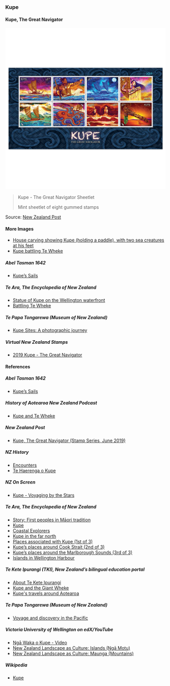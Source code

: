 ### Kupe

#### Kupe, The Great Navigator

![Kupe, The Great Navigator](pictures/kupe-stamps.png)

> Kupe - The Great Navigator Sheetlet
>
> Mint sheetlet of eight gummed stamps

Source: [New Zealand Post](https://stamps.nzpost.co.nz/new-zealand/2019/kupe-great-navigator)

#### More Images

* [House carving showing Kupe (holding a paddle), with two sea creatures at his feet](https://en.wikipedia.org/wiki/File:KupeWheke.jpg)
* [Kupe battling Te Wheke](https://historyaotearoa.com/2019/01/09/history-of-aotearoa-new-zealand-episode-3-kupe-and-te-wheke/)

##### Abel Tasman 1642

* [Kupe’s Sails](http://abeltasman.org.nz/kupes/)

##### Te Ara, The Encyclopedia of New Zealand

* [Statue of Kupe on the Wellington waterfront](https://teara.govt.nz/en/photograph/14132/statue-of-kupe)
* [Battling Te Wheke](https://teara.govt.nz/en/artwork/6800/battling-te-wheke)

##### Te Papa Tongarewa (Museum of New Zealand)

* [Kupe Sites: A photographic journey ](https://www.tepapa.govt.nz/discover-collections/read-watch-play/maori/kupe-sites-photographic-journey)

##### Virtual New Zealand Stamps

* [2019 Kupe - The Great Navigator](http://virtualnewzealandstamps.blogspot.com/2019/07/2019-kupe-great-navigator.html)

#### References

##### Abel Tasman 1642

* [Kupe’s Sails](http://abeltasman.org.nz/kupes/)

##### History of Aotearoa New Zealand Podcast

* [Kupe and Te Wheke](https://historyaotearoa.com/2019/01/09/history-of-aotearoa-new-zealand-episode-3-kupe-and-te-wheke/)

##### New Zealand Post

* [Kupe, The Great Navigator (Stamp Series, June 2019)](https://stamps.nzpost.co.nz/new-zealand/2019/kupe-great-navigator)

##### NZ History

* [Encounters](https://nzhistory.govt.nz/culture/encounters)
* [Te Haerenga o Kupe](https://linz.maps.arcgis.com/apps/Cascade/index.html?appid=be9ec5ec3dc24405bc0d2a769fae81ee)

##### NZ On Screen

* [Kupe - Voyaging by the Stars](https://www.nzonscreen.com/title/kupe-voyaging-by-the-stars-1993)

##### Te Ara, The Encyclopedia of New Zealand

* [Story: First peoples in Māori tradition](https://teara.govt.nz/en/first-peoples-in-maori-tradition)
* [Kupe](https://teara.govt.nz/en/first-peoples-in-maori-tradition/page-6)
* [Coastal Explorers](https://teara.govt.nz/en/nga-waewae-tapu-maori-exploration/page-2)
* [Kupe in the far north](https://teara.govt.nz/en/interactive/14129/kupe-in-the-far-north)
* [Places associated with Kupe (1st of 3)](https://teara.govt.nz/en/map/2388/places-associated-with-kupe)
* [Kupe’s places around Cook Strait (2nd of 3)](https://teara.govt.nz/en/map/2389/kupes-places-around-cook-strait)
* [Kupe’s places around the Marlborough Sounds (3rd of 3)](https://teara.govt.nz/en/map/2390/kupes-places-around-the-marlborough-sounds)
* [Islands in Wellington Harbour](https://teara.govt.nz/en/photograph/2394/islands-in-wellington-harbour)

##### Te Kete Ipurangi (TKI), New Zealand’s bilingual education portal

* [About Te Kete Ipurangi](https://www.tki.org.nz/About-this-site/About-Te-Kete-Ipurangi)
* [Kupe and the Giant Wheke](http://eng.mataurangamaori.tki.org.nz/Support-materials/Te-Reo-Maori/Maori-Myths-Legends-and-Contemporary-Stories/Kupe-and-the-Giant-Wheke)
* [Kupe's travels around Aotearoa](http://eng.mataurangamaori.tki.org.nz/Support-materials/Te-Reo-Maori/Maori-Myths-Legends-and-Contemporary-Stories/Kupe-s-travels-around-Aotearoa)

##### Te Papa Tongarewa (Museum of New Zealand)

* [Voyage and discovery in the Pacific](https://www.tepapa.govt.nz/discover-collections/read-watch-play/history/voyage-and-discovery-pacific)

##### Victoria University of Wellington on edX/YouTube

* [Ngā Waka o Kupe - Video](https://www.youtube.com/watch?v=m4rkRpiQYdI)
* [New Zealand Landscape as Culture: Islands (Ngā Motu)](https://www.edx.org/course/new-zealand-landscape-as-culture-islands-nga-motu)
* [New Zealand Landscape as Culture: Maunga (Mountains)](https://www.edx.org/course/new-zealand-landscape-as-culture-maunga-mountains)

##### Wikipedia

* [Kupe](https://en.wikipedia.org/wiki/Kupe)
